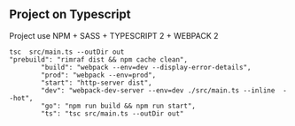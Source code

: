 ## Project on Typescript


Project use NPM + SASS + TYPESCRIPT 2 + WEBPACK 2 
```
tsc  src/main.ts --outDir out
"prebuild": "rimraf dist && npm cache clean",
        "build": "webpack --env=dev --display-error-details",
        "prod": "webpack --env=prod",
        "start": "http-server dist",
        "dev": "webpack-dev-server --env=dev ./src/main.ts --inline  --hot",
        "go": "npm run build && npm run start",
        "ts": "tsc src/main.ts --outDir out"
```